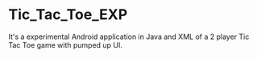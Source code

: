 # Tic_Tac_Toe_EXP

It's a experimental Android application in Java and XML of a 2 player Tic Tac Toe game with pumped up UI.
